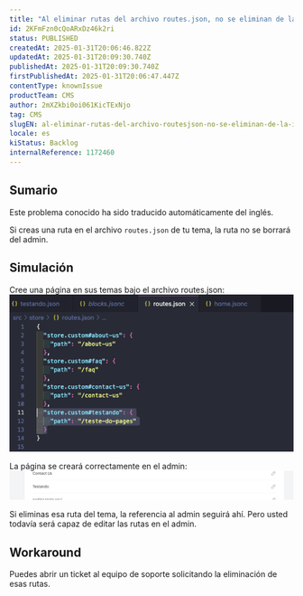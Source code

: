 ```yaml
---
title: "Al eliminar rutas del archivo routes.json, no se eliminan de la interfaz de usuario."
id: 2KFmFzn0cQoARxDz46k2ri
status: PUBLISHED
createdAt: 2025-01-31T20:06:46.822Z
updatedAt: 2025-01-31T20:09:30.740Z
publishedAt: 2025-01-31T20:09:30.740Z
firstPublishedAt: 2025-01-31T20:06:47.447Z
contentType: knownIssue
productTeam: CMS
author: 2mXZkbi0oi061KicTExNjo
tag: CMS
slugEN: al-eliminar-rutas-del-archivo-routesjson-no-se-eliminan-de-la-interfaz-de-usuario
locale: es
kiStatus: Backlog
internalReference: 1172460
---
```


## Sumario

<div class="alert alert-info">
  <p>Este problema conocido ha sido traducido automáticamente del inglés.</p>
</div>


Si creas una ruta en el archivo `routes.json` de tu tema, la ruta no se borrará del admin.


##

## Simulación


Cree una página en sus temas bajo el archivo routes.json:
 ![](https://raw.githubusercontent.com/vtexdocs/help-center-content/refs/heads/main/docs/es/known-issues/CMS/al-eliminar-rutas-del-archivo-routesjson-no-se-eliminan-de-la-interfaz-de-usuario_1.png)

La página se creará correctamente en el admin:
 ![](https://raw.githubusercontent.com/vtexdocs/help-center-content/refs/heads/main/docs/es/known-issues/CMS/al-eliminar-rutas-del-archivo-routesjson-no-se-eliminan-de-la-interfaz-de-usuario_2.png)

Si eliminas esa ruta del tema, la referencia al admin seguirá ahí. Pero usted todavía será capaz de editar las rutas en el admin.



## Workaround


Puedes abrir un ticket al equipo de soporte solicitando la eliminación de esas rutas.




